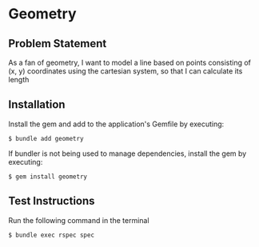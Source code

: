 # Geometry

## Problem Statement

As a fan of geometry,
I want to model a line based on points consisting of (x, y) coordinates using the cartesian system,
so that I can calculate its length

## Installation

Install the gem and add to the application's Gemfile by executing:

    $ bundle add geometry

If bundler is not being used to manage dependencies, install the gem by executing:

    $ gem install geometry

## Test Instructions

Run the following command in the terminal

    $ bundle exec rspec spec

